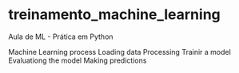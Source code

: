 # treinamento_machine_learning
Aula de ML - Prática em Python

Machine Learning process
Loading data
Processing
Trainir a model
Evaluationg the model
Making predictions
